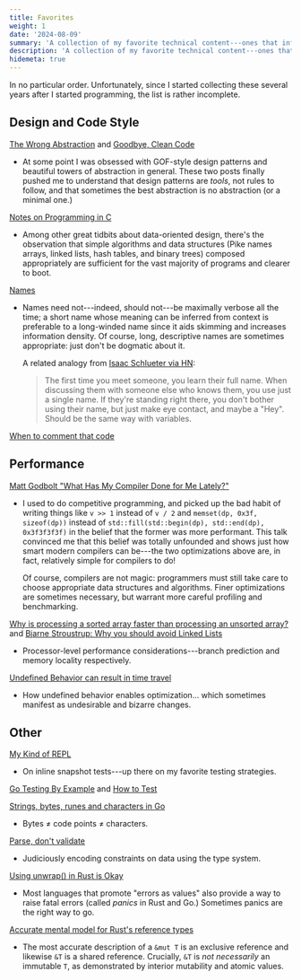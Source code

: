 ```yaml
---
title: Favorites
weight: 1
date: '2024-08-09'
summary: 'A collection of my favorite technical content---ones that influenced the way I think about programming.'
description: 'A collection of my favorite technical content---ones that influenced the way I think about programming.'
hidemeta: true
---
```


In no particular order. Unfortunately, since I started collecting these several years after I started programming,
the list is rather incomplete.

## Design and Code Style

[The Wrong Abstraction][wrong-abstraction] and [Goodbye, Clean Code][goodbye-clean-code]

- At some point I was obsessed with GOF-style design patterns and beautiful towers of abstraction in
  general. These two posts finally pushed me to understand that design patterns are _tools_, not
  rules to follow, and that sometimes the best abstraction is no abstraction (or a minimal one.)

[Notes on Programming in C][pikestyle]

- Among other great tidbits about data-oriented design, there's the observation that simple
  algorithms and data structures (Pike names arrays, linked lists, hash tables, and binary trees)
  composed appropriately are sufficient for the vast majority of programs and clearer to boot.

[Names][names]

- Names need not---indeed, should not---be maximally verbose all the time; a short name whose
  meaning can be inferred from context is preferable to a long-winded name since it aids skimming
  and increases information density. Of course, long, descriptive names are sometimes appropriate:
  just don't be dogmatic about it.

  A related analogy from [Isaac Schlueter via HN][issacs-hn]:

  > The first time you meet someone, you learn their full name. When discussing them with someone
  > else who knows them, you use just a single name. If they're standing right there, you don't
  > bother using their name, but just make eye contact, and maybe a "Hey". Should be the same way
  > with variables.

[When to comment that code][ddevault-comments]

[wrong-abstraction]: https://sandimetz.com/blog/2016/1/20/the-wrong-abstraction
[goodbye-clean-code]: https://overreacted.io/goodbye-clean-code/
[pikestyle]: http://doc.cat-v.org/bell_labs/pikestyle
[names]: https://research.swtch.com/names
[ddevault-comments]: https://drewdevault.com/2023/03/09/2023-03-09-Comment-or-no-comment.html
[issacs-hn]: https://news.ycombinator.com/item?id=840331

## Performance

[Matt Godbolt "What Has My Compiler Done for Me Lately?"][cppcon-godbolt]

- I used to do competitive programming, and picked up the bad habit of writing things like
  `v >> 1` instead of `v / 2` and `memset(dp, 0x3f, sizeof(dp))` instead of
  `std::fill(std::begin(dp), std::end(dp), 0x3f3f3f3f)` in the belief that the former was more performant.
  This talk convinced me that this belief was totally unfounded and shows just how smart modern compilers
  can be---the two optimizations above are, in fact, relatively simple for compilers to do!

  Of course, compilers are not magic: programmers must still take care to choose appropriate data
  structures and algorithms. Finer optimizations are sometimes necessary, but warrant more careful
  profiling and benchmarking.

[Why is processing a sorted array faster than processing an unsorted array?][so-branch-predictor] and
[Bjarne Stroustrup: Why you should avoid Linked Lists][stroustrup-linked-lists]

- Processor-level performance considerations---branch prediction and memory locality respectively.

[Undefined Behavior can result in time travel][ub-time-travel]

- How undefined behavior enables optimization... which sometimes manifest as undesirable and bizarre
  changes.

[cppcon-godbolt]: https://www.youtube.com/watch?v=bSkpMdDe4g4
[so-branch-predictor]: https://stackoverflow.com/questions/11227809/why-is-processing-a-sorted-array-faster-than-processing-an-unsorted-array
[stroustrup-linked-lists]: https://www.youtube.com/watch?v=YQs6IC-vgmo
[ub-time-travel]: https://devblogs.microsoft.com/oldnewthing/20140627-00/?p=633

## Other

[My Kind of REPL][inline-snapshot-tests]

- On inline snapshot tests---up there on my favorite testing strategies.

[Go Testing By Example][go-tests] and [How to Test][how-to-test]

[Strings, bytes, runes and characters in Go][go-strings]

- Bytes ≠ code points ≠ characters.

[Parse, don't validate][parse-dont-validate]

- Judiciously encoding constraints on data using the type system.

[Using unwrap() in Rust is Okay][unwrap]

- Most languages that promote "errors as values" also provide a way to
  raise fatal errors (called _panics_ in Rust and Go.) Sometimes panics
  are the right way to go.

[Accurate mental model for Rust's reference types][rust-references]

- The most accurate description of a `&mut T` is an exclusive reference
  and likewise `&T` is a shared reference. Crucially, `&T` is _not necessarily_
  an immutable `T`, as demonstrated by interior mutability and atomic values.

[inline-snapshot-tests]: https://ianthehenry.com/posts/my-kind-of-repl/
[go-tests]: https://research.swtch.com/testing
[how-to-test]: https://matklad.github.io/2021/05/31/how-to-test.html
[go-strings]: https://go.dev/blog/strings
[parse-dont-validate]: https://lexi-lambda.github.io/blog/2019/11/05/parse-don-t-validate/
[unwrap]: https://blog.burntsushi.net/unwrap/
[rust-references]: https://docs.rs/dtolnay/0.0.9/dtolnay/macro._02__reference_types.html

